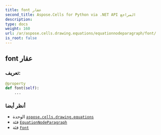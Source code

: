 ```yaml
---
title: font عقار
second_title: Aspose.Cells for Python via .NET API المراجع
description:
type: docs
weight: 160
url: /ar/aspose.cells.drawing.equations/equationnodeparagraph/font/
is_root: false
---
```

##  font عقار
###  تعريف:
```python
@property
def font(self):
    ...
```

###  أنظر أيضا
* الوحدة [`aspose.cells.drawing.equations`](../../)
* فئة [`EquationNodeParagraph`](/cells/python-net/ar/aspose.cells.drawing.equations/equationnodeparagraph)
* فئة [`Font`](/cells/python-net/ar/aspose.cells/font)
